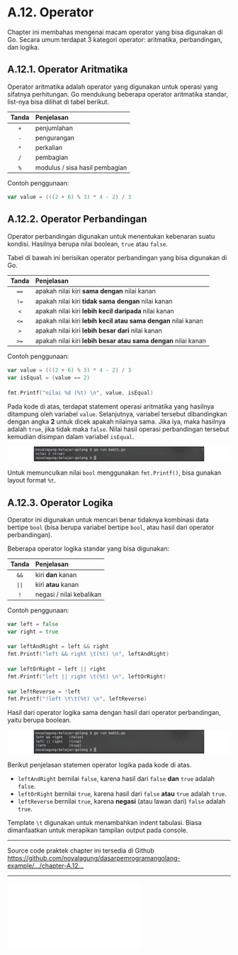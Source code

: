 # A.12. Operator

Chapter ini membahas mengenai macam operator yang bisa digunakan di Go. Secara umum terdapat 3 kategori operator: aritmatika, perbandingan, dan logika.

## A.12.1. Operator Aritmatika

Operator aritmatika adalah operator yang digunakan untuk operasi yang sifatnya perhitungan. Go mendukung beberapa operator aritmatika standar, list-nya bisa dilihat di tabel berikut.

| Tanda | Penjelasan |
| :---: | :--------- |
| `+` | penjumlahan |
| `-` | pengurangan |
| `*` | perkalian |
| `/` | pembagian |
| `%` | modulus / sisa hasil pembagian |

Contoh penggunaan:

```go
var value = (((2 + 6) % 3) * 4 - 2) / 3
```

## A.12.2. Operator Perbandingan

Operator perbandingan digunakan untuk menentukan kebenaran suatu kondisi. Hasilnya berupa nilai boolean, `true` atau `false`.

Tabel di bawah ini berisikan operator perbandingan yang bisa digunakan di Go.

| Tanda | Penjelasan |
| :---: | :--------- |
| `==`  | apakah nilai kiri **sama dengan** nilai kanan |
| `!=`  | apakah nilai kiri **tidak sama dengan** nilai kanan |
| `<`   | apakah nilai kiri **lebih kecil daripada** nilai kanan  |
| `<=`  | apakah nilai kiri **lebih kecil atau sama dengan** nilai kanan |
| `>`   | apakah nilai kiri **lebih besar dari** nilai kanan |
| `>=`  | apakah nilai kiri **lebih besar atau sama dengan** nilai kanan |

Contoh penggunaan:

```go
var value = (((2 + 6) % 3) * 4 - 2) / 3
var isEqual = (value == 2)

fmt.Printf("nilai %d (%t) \n", value, isEqual)
```

Pada kode di atas, terdapat statement operasi aritmatika yang hasilnya ditampung oleh variabel `value`. Selanjutnya, variabel tersebut dibandingkan dengan angka **2** untuk dicek apakah nilainya sama. Jika iya, maka hasilnya adalah `true`, jika tidak maka `false`. Nilai hasil operasi perbandingan tersebut kemudian disimpan dalam variabel `isEqual`.

![Penggunaan operator perbandingan](images/A_operator_1_operator_comparison.png)

Untuk memunculkan nilai `bool` menggunakan `fmt.Printf()`, bisa gunakan layout format `%t`.

## A.12.3. Operator Logika

Operator ini digunakan untuk mencari benar tidaknya kombinasi data bertipe `bool` (bisa berupa variabel bertipe `bool`, atau hasil dari operator perbandingan).

Beberapa operator logika standar yang bisa digunakan:

| Tanda | Penjelasan |
| :---: | :--------- |
| `&&` | kiri **dan** kanan |
| <code>&#124;&#124;</code> | kiri **atau** kanan |
| `!` | negasi / nilai kebalikan |

Contoh penggunaan:

```go
var left = false
var right = true

var leftAndRight = left && right
fmt.Printf("left && right \t(%t) \n", leftAndRight)

var leftOrRight = left || right
fmt.Printf("left || right \t(%t) \n", leftOrRight)

var leftReverse = !left
fmt.Printf("!left \t\t(%t) \n", leftReverse)
```

Hasil dari operator logika sama dengan hasil dari operator perbandingan, yaitu berupa boolean.

![Penerapan operator logika](images/A_operator_2_operator_logical.png)

Berikut penjelasan statemen operator logika pada kode di atas.

 - `leftAndRight` bernilai `false`, karena hasil dari `false` **dan** `true` adalah `false`.
 - `leftOrRight` bernilai `true`, karena hasil dari `false` **atau** `true` adalah `true`.
 - `leftReverse` bernilai `true`, karena **negasi** (atau lawan dari) `false` adalah `true`.

Template `\t` digunakan untuk menambahkan indent tabulasi. Biasa dimanfaatkan untuk merapikan tampilan output pada console.

---

<div class="source-code-link">
    <div class="source-code-link-message">Source code praktek chapter ini tersedia di Github</div>
    <a href="https://github.com/novalagung/dasarpemrogramangolang-example/tree/master/chapter-A.12-operator">https://github.com/novalagung/dasarpemrogramangolang-example/.../chapter-A.12...</a>
</div>

---

<iframe src="partial/ebooks.html" class="partial-ebooks-wrapper" frameborder="0" scrolling="no"></iframe>
